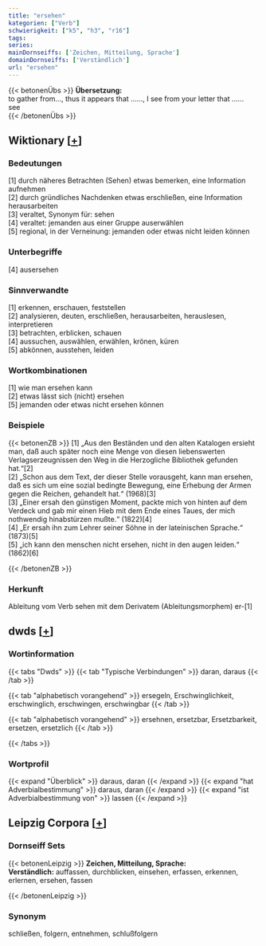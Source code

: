```yaml
---
title: "ersehen"
kategorien: ["Verb"]
schwierigkeit: ["k5", "h3", "r16"]
tags:
series:
mainDornseiffs: ['Zeichen, Mitteilung, Sprache']
domainDornseiffs: ['Verständlich']
url: "ersehen"
---
```


{{< betonenÜbs >}}
**Übersetzung:**  
to gather from..., thus it appears that …..., I see from your letter that …...  
see  
{{< /betonenÜbs >}}

## Wiktionary [[+](https://de.wiktionary.org/wiki/ersehen)]

### Bedeutungen
[1] durch näheres Betrachten (Sehen) etwas bemerken, eine Information aufnehmen  
[2] durch gründliches Nachdenken etwas erschließen, eine Information herausarbeiten  
[3] veraltet, Synonym für: sehen  
[4] veraltet: jemanden aus einer Gruppe auserwählen  
[5] regional, in der Verneinung: jemanden oder etwas nicht leiden können  

### Unterbegriffe
[4] ausersehen  

### Sinnverwandte
[1] erkennen, erschauen, feststellen  
[2] analysieren, deuten, erschließen, herausarbeiten, herauslesen, interpretieren  
[3] betrachten, erblicken, schauen  
[4] aussuchen, auswählen, erwählen, krönen, küren  
[5] abkönnen, ausstehen, leiden  

### Wortkombinationen
[1] wie man ersehen kann  
[2] etwas lässt sich (nicht) ersehen  
[5] jemanden oder etwas nicht ersehen können  

### Beispiele
{{< betonenZB >}}
[1] „Aus den Beständen und den alten Katalogen ersieht man, daß auch später noch eine Menge von diesen liebenswerten Verlagserzeugnissen den Weg in die Herzogliche Bibliothek gefunden hat.“[2]  
[2] „Schon aus dem Text, der dieser Stelle vorausgeht, kann man ersehen, daß es sich um eine sozial bedingte Bewegung, eine Erhebung der Armen gegen die Reichen, gehandelt hat.“ (1968)[3]  
[3] „Einer ersah den günstigen Moment, packte mich von hinten auf dem Verdeck und gab mir einen Hieb mit dem Ende eines Taues, der mich nothwendig hinabstürzen mußte.“ (1822)[4]  
[4] „Er ersah ihn zum Lehrer seiner Söhne in der lateinischen Sprache.“ (1873)[5]  
[5] „ich kann den menschen nicht ersehen, nicht in den augen leiden.“ (1862)[6]  

{{< /betonenZB >}}
### Herkunft
Ableitung vom Verb sehen mit dem Derivatem (Ableitungsmorphem) er-[1]  



## dwds [[+](https://www.dwds.de/wb/ersehen)]

### Wortinformation
{{< tabs "Dwds" >}}
{{< tab "Typische Verbindungen" >}}
daran, daraus
{{< /tab >}}

{{< tab "alphabetisch vorangehend" >}}
ersegeln, Erschwinglichkeit, erschwinglich, erschwingen, erschwingbar
{{< /tab >}}

{{< tab "alphabetisch vorangehend" >}}
ersehnen, ersetzbar, Ersetzbarkeit, ersetzen, ersetzlich
{{< /tab >}}

{{< /tabs >}}

### Wortprofil
{{< expand "Überblick" >}} daraus, daran {{< /expand >}}
{{< expand "hat Adverbialbestimmung" >}} daraus, daran {{< /expand >}}
{{< expand "ist Adverbialbestimmung von" >}} lassen {{< /expand >}}

## Leipzig Corpora [[+](https://corpora.uni-leipzig.de/en/res?word=ersehen&corpusId=deu_newscrawl-public_2018)]

### Dornseiff Sets
{{< betonenLeipzig >}}
**Zeichen, Mitteilung, Sprache:**  
**Verständlich:** auffassen, durchblicken, einsehen, erfassen, erkennen, erlernen, ersehen, fassen  

{{< /betonenLeipzig >}}

### Synonym
schließen, folgern, entnehmen, schlußfolgern

